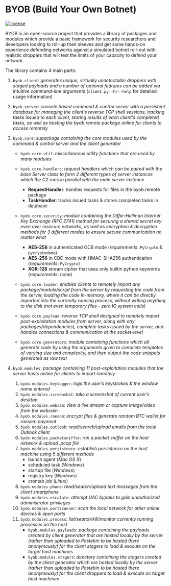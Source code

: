 # BYOB (Build Your Own Botnet)
[![license](https://img.shields.io/badge/license-GPL--3.0-green.svg)](https://github.com/colental/byob/blob/master/LICENSE)

BYOB is an open-source project that provides a library of packages
and modules which provide a basic framework for security researchers and
developers looking to roll-up their sleeves and get some hands-on experience
defending networks against a simulated botnet roll-out with realistic droppers
that will test the limits of your capacity to defend your network

The library contains 4 main parts:

1) `byob.client`: *generates unique, virtually undetectable droppers with staged payloads
  and a number of optional features can be added via intuitive command-line
  arguments* (`client.py -h/--help` for detailed usage information)

2) `byob.server`: *console based command & control server with a persistent database for
  managing the client's reverse TCP shell sessions, tracking tasks issued
  to each client, storing results of each client's completed tasks, as well
  as hosting the byob.remote package online for clients to access remotely*

3) `byob.core`: *supackage containing the core modules used by the command & control server
   and the client generator*
   - `byob.core.util`: *miscellaneous utility functions that are used by many modules*
   - `byob.core.handlers`: *request handlers which can be paired with the base Server class to form 
     2 different types of server instances which the C2 runs in parallel with
     the main server instance*
     - __RequestHandler__: handles requests for files in the byob.remote package
     - __TaskHandler__: tracks issued tasks & stores completed tasks in database

   - `byob.core.security`: *module containing the Diffie-Hellman Internet Key Exchange (RFC 2741)
     method for securing a shared secret key even over insecure networks,
     as well as encryption & decryption methods for 3 different modes to
     ensure secure communication no matter what*

     - __AES-256__ in authenticated OCB mode (*requirements*: `PyCrypto` & `pycryptodome`) 
     - __AES-256__ in CBC mode with HMAC-SHA256 authentication (*requirements*: `PyCrypto`)
     - __XOR-128__ stream cipher that uses only builtin python keywords (*requirements*: none)

   - `byob.core.loader`: *enables clients to remotely import any package/module/script from the server
     by requesting the code from the server, loading the code in-memory, where
     it can be directly imported into the currently running process, without 
     writing anything to the disk (not even temporary files - zero IO system calls)*

   - `byob.core.payload`: *reverse TCP shell designed to remotely import post-exploitation modules from
     server, along with any packages/dependencies), complete tasks issued by
     the server, and handles connections & communication at the socket-level*

   - `byob.core.generators`: *module containing functions which all generate code by using the arguments
     given to complete templates of varying size and complexity, and then output
     the code snippets generated as raw text*

4) `byob.modules`: *package containing 11 post-exploitation modules that the server hosts online
    for clients to import remotely*

   1) `byob.modules.keylogger`: *logs the user’s keystrokes & the window name entered*
   2) `byob.modules.screenshot`: *take a screenshot of current user’s desktop*
   3) `byob.modules.webcam`: *view a live stream or capture image/video from the webcam*
   4) `byob.modules.ransom`: *encrypt files & generate random BTC wallet for ransom payment*
   5) `byob.modules.outlook`: *read/search/upload emails from the local Outlook client*
   6) `byob.modules.packetsniffer`: *run a packet sniffer on the host network & upload .pcap file*
   7) `byob.modules.persistence`: *establish persistence on the host machine using 5 different methods*
      - launch agent   (*Mac OS X*)
      - scheduled task (*Windows*)
      - startup file   (*Windows*)
      - registry key   (*Windows*)
      - crontab job    (*Linux*)
   9) `byob.modules.phone`: *read/search/upload text messages from the client smartphone*
   10) `byob.modules.escalate`: *attempt UAC bypass to gain unauthorized administrator privileges*
   11) `byob.modules.portscanner`: *scan the local network for other online devices & open ports*
   12) `byob.modules.process`: *list/search/kill/monitor currently running processes on the host*
       - `byob.modules.payloads`: *package containing the payloads created by client generator that 
         are hosted locally by the server (rather than uploaded to Pastebin to be hosted there 
         anonymously) for the client stagers to load & execute on the target host machines*
       - `byob.modules.stagers`: *directory containing the stagers created by the client generator 
         which are hosted locally by the server (rather than uploaded to Pastebin to be hosted there 
         anonymously) for the client droppers to load & execute on target host machines*
